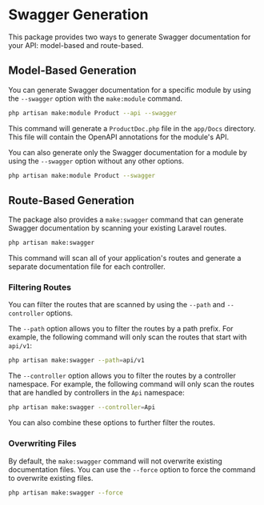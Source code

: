 # Swagger Generation

This package provides two ways to generate Swagger documentation for your API: model-based and route-based.

## Model-Based Generation

You can generate Swagger documentation for a specific module by using the `--swagger` option with the `make:module` command.

```bash
php artisan make:module Product --api --swagger
```

This command will generate a `ProductDoc.php` file in the `app/Docs` directory. This file will contain the OpenAPI annotations for the module's API.

You can also generate only the Swagger documentation for a module by using the `--swagger` option without any other options.

```bash
php artisan make:module Product --swagger
```

## Route-Based Generation

The package also provides a `make:swagger` command that can generate Swagger documentation by scanning your existing Laravel routes.

```bash
php artisan make:swagger
```

This command will scan all of your application's routes and generate a separate documentation file for each controller.

### Filtering Routes

You can filter the routes that are scanned by using the `--path` and `--controller` options.

The `--path` option allows you to filter the routes by a path prefix. For example, the following command will only scan the routes that start with `api/v1`:

```bash
php artisan make:swagger --path=api/v1
```

The `--controller` option allows you to filter the routes by a controller namespace. For example, the following command will only scan the routes that are handled by controllers in the `Api` namespace:

```bash
php artisan make:swagger --controller=Api
```

You can also combine these options to further filter the routes.

### Overwriting Files

By default, the `make:swagger` command will not overwrite existing documentation files. You can use the `--force` option to force the command to overwrite existing files.

```bash
php artisan make:swagger --force
```